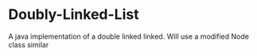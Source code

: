 # Doubly-Linked-List
A java implementation of a double linked linked. Will use a modified Node class similar 
